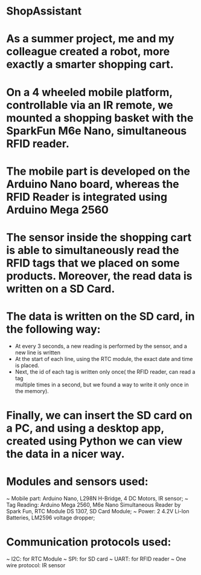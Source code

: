 # ShopAssistant

# As a summer project, me and my colleague created a robot, more exactly a smarter shopping cart.

# On a 4 wheeled mobile platform, controllable via an IR remote, we mounted a shopping basket with the SparkFun M6e Nano, simultaneous RFID reader.

# The mobile part is developed on the Arduino Nano board, whereas the RFID Reader is integrated using Arduino Mega 2560

# The sensor inside the shopping cart is able to simultaneously read the RFID tags that we placed on some products. Moreover, the read data is written on a SD Card.

# The data is written on the SD card, in the following way: 
  * At every 3 seconds, a new reading is performed by the sensor, and a new line is written
  * At the start of each line, using the RTC module, the exact date and time is placed.
  * Next, the id of each tag is written only once( the RFID reader, can read a tag       
    multiple times in a second, but we found a way to write it only once in the memory).

# Finally, we can insert the SD card on a PC, and using a desktop app, created using Python  we can view the data in a nicer way.


# Modules and sensors used:
  ~ Mobile part: Arduino Nano, L298N H-Bridge, 4 DC Motors, IR sensor;
  ~ Tag Reading: Arduino Mega 2560, M6e Nano Simultaneous Reader by Spark Fun, RTC Module                   DS 1307, SD Card Module;
  ~ Power: 2 4.2V Li-Ion Batteries, LM2596 voltage dropper;


# Communication protocols used:
  ~ I2C: for RTC Module
  ~ SPI: for SD card
  ~ UART: for RFID reader
  ~ One wire protocol: IR sensor



